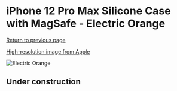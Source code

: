 # iPhone 12 Pro Max Silicone Case with MagSafe - Electric Orange

[Return to previous page](/iphone_12)

[High-resolution image from Apple](https://store.storeimages.cdn-apple.com/8756/as-images.apple.com/is/MKTX3?wid=4500&hei=4500&fmt=png)

<div style="width: 512px"><img src="/almost_uncompressed/MKTX3.webp" alt="Electric Orange"></div>

## Under construction
